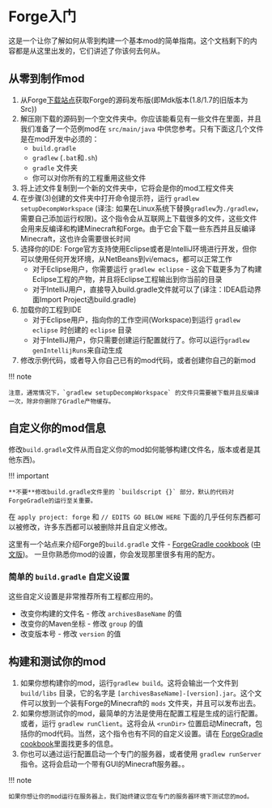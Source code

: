 Forge入门
========

这是一个让你了解如何从零到构建一个基本mod的简单指南。这个文档剩下的内容都是从这里出发的，它们讲述了你该何去何从。

从零到制作mod
-----------

1. 从Forge[下载站点][files]获取Forge的源码发布版(即Mdk版本(1.8/1.7的旧版本为Src))
2. 解压刚下载的源码到一个空文件夹中。你应该能看见有一些文件在里面，并且我们准备了一个范例mod在 `src/main/java` 中供您参考。只有下面这几个文件是在mod开发中必须的：
   * `build.gradle`
   * `gradlew` (`.bat`和`.sh`)
   * `gradle` 文件夹
   * 你可以对你所有的工程重用这些文件
3. 将上述文件复制到一个新的文件夹中，它将会是你的mod工程文件夹
4. 在步骤(3)创建的文件夹中打开命令提示符，运行 `gradlew setupDecompWorkspace` (译注: 如果在Linux系统下替换`gradlew`为`./gradlew`，需要自己添加运行权限)。这个指令会从互联网上下载很多的文件，这些文件会用来反编译和构建Minecraft和Forge。由于它会下载一些东西并且反编译Minecraft，这也许会需要很长时间
5. 选择你的IDE: Forge官方支持使用Eclipse或者是IntelliJ环境进行开发，但你可以使用任何开发环境，从NetBeans到vi/emacs，都可以正常工作
   * 对于Eclipse用户，你需要运行 `gradlew eclipse` - 这会下载更多为了构建Eclipse工程的产物，并且将Eclipse工程输出到你当前的目录
   * 对于IntelliJ用户，直接导入build.gradle文件就可以了(译注：IDEA启动界面Import Project选build.gradle)
5. 加载你的工程到IDE
   * 对于Eclipse用户，指向你的工作空间(Workspace)到运行 `gradlew eclipse` 时创建的 `eclipse` 目录
   * 对于IntelliJ用户，你只需要创建运行配置就行了。你可以运行`gradlew genIntellijRuns`来自动生成
6. 修改示例代码，或者导入你自己已有的mod代码，或者创建你自己的新mod

!!! note

    注意，通常情况下，`gradlew setupDecompWorkspace` 的文件只需要被下载并且反编译一次，除非你删除了Gradle产物缓存。

自定义你的mod信息
---------------

修改`build.gradle`文件从而自定义你的mod如何能够构建(文件名，版本或者是其他东西)。

!!! important

    **不要**修改build.gradle文件里的 `buildscript {}` 部分，默认的代码对ForgeGradle的运行至关重要。

在 `apply project: forge` 和 `// EDITS GO BELOW HERE` 下面的几乎任何东西都可以被修改，许多东西都可以被删除并且自定义修改。

这里有一个站点来介绍Forge的`build.gradle` 文件 - [ForgeGradle cookbook][] ([中文版](http://forgegradle-cn.readthedocs.org/zh/latest/))。 一旦你熟悉你mod的设置，你会发现那里很多有用的配方。

[forgegradle cookbook]: https://forgegradle.readthedocs.org/en/latest/cookbook/ "The ForgeGradle cookbook"

### 简单的 `build.gradle` 自定义设置

这些自定义设置是非常推荐所有工程都应用的。

* 改变你构建的文件名 - 修改 `archivesBaseName` 的值
* 改变你的Maven坐标 - 修改 `group` 的值
* 改变版本号 - 修改 `version` 的值

构建和测试你的mod
---------------

1. 如果你想构建你的mod，运行`gradlew build`。这将会输出一个文件到 `build/libs` 目录，它的名字是 `[archivesBaseName]-[version].jar`。这个文件可以放到一个装有Forge的Minecraft的 `mods` 文件夹，并且可以发布出去。
2. 如果你想测试你的mod，最简单的方法是使用在配置工程是生成的运行配置。或者，运行 `gradlew runClient`。这将会从 `<runDir>` 位置启动Minecraft，包括你的mod代码。当然，这个指令也有不同的自定义设置。请在 [ForgeGradle cookbook][]里面找更多的信息。
3. 你也可以通过运行配置启动一个专门的服务器，或者使用 `gradlew runServer` 指令。这将会启动一个带有GUI的Minecraft服务器。。


!!! note

	如果你想让你的mod运行在服务器上，我们始终建议您在专门的服务器环境下测试您的mod。
	
[files]: http://files.minecraftforge.net "Forge文件发布站"
